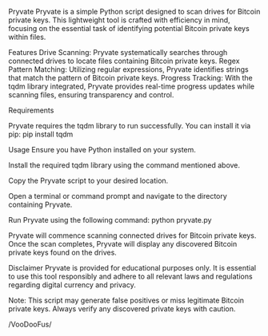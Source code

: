 Pryvate
Pryvate is a simple Python script designed to scan drives for Bitcoin private keys. This lightweight tool is crafted with efficiency in mind, focusing on the essential task of identifying potential Bitcoin private keys within files.

Features
Drive Scanning: Pryvate systematically searches through connected drives to locate files containing Bitcoin private keys.
Regex Pattern Matching: Utilizing regular expressions, Pryvate identifies strings that match the pattern of Bitcoin private keys.
Progress Tracking: With the tqdm library integrated, Pryvate provides real-time progress updates while scanning files, ensuring transparency and control.

Requirements

Pryvate requires the tqdm library to run successfully. You can install it via pip:
pip install tqdm

Usage
Ensure you have Python installed on your system.

Install the required tqdm library using the command mentioned above.

Copy the Pryvate script to your desired location.

Open a terminal or command prompt and navigate to the directory containing Pryvate.

Run Pryvate using the following command:
python pryvate.py

Pryvate will commence scanning connected drives for Bitcoin private keys.
Once the scan completes, Pryvate will display any discovered Bitcoin private keys found on the drives.

Disclaimer
Pryvate is provided for educational purposes only. It is essential to use this tool responsibly and adhere to all relevant laws and regulations regarding digital currency and privacy.

Note: This script may generate false positives or miss legitimate Bitcoin private keys. Always verify any discovered private keys with caution.

/VooDooFus/
